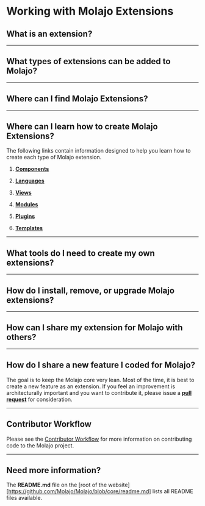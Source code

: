 # Working with Molajo Extensions #

## What is an extension? ##

---

## What types of extensions can be added to Molajo? ##

---

## Where can I find Molajo Extensions? ##

---

## Where can I learn how to create Molajo Extensions? ##

The following links contain information designed to help you learn how to create each type of Molajo extension.

1. [**Components**](https://github.com/Molajo/Molajo/blob/core/extensions/components/README.md)

2. [**Languages**](https://github.com/Molajo/Molajo/blob/core/extensions/languages/README.md)

3. [**Views**](https://github.com/Molajo/Molajo/blob/core/extensions/views/README.md)

4. [**Modules**](https://github.com/Molajo/Molajo/blob/core/extensions/modules/README.md)

5. [**Plugins**](https://github.com/Molajo/Molajo/blob/core/extensions/plugins/README.md)

6. [**Templates**](https://github.com/Molajo/Molajo/blob/core/extensions/templates/README.md)

---

## What tools do I need to create my own extensions? ##

---

## How do I install, remove, or upgrade Molajo extensions? ##

---

## How can I share my extension for Molajo with others? ##

---

## How do I share a new feature I coded for Molajo? ##

The goal is to keep the Molajo core very lean. Most of the time, it is best to create a new feature as an extension. If you feel an improvement is architecturally important and you want to contribute it, please issue a [**pull request**](https://github.com/Molajo/Molajo/pulls) for consideration.

---

## Contributor Workflow ##

Please see the [Contributor Workflow](https://github.com/Molajo/Molajo/wiki/Contributor-Workflow) for more information on contributing code to the Molajo project.

---

## Need more information? ##

The **README.md** file on the [root of the website][https://github.com/Molajo/Molajo/blob/core/readme.md] lists all README files available.